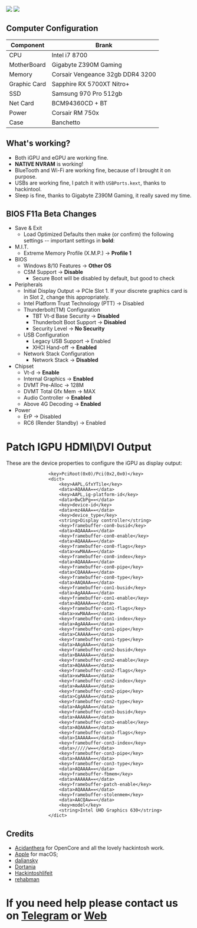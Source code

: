 [![](https://img.shields.io/badge/Reposity-Baio77-informational?style=flat&logo=apple&logoColor=white&color=9debeb)](https://github.com/Baio1977?tab=repositories)
[![](https://img.shields.io/badge/Telegram-HackintoshLifeIT-informational?style=flat&logo=telegram&logoColor=white&color=5fb659)](https://t.me/HackintoshLife_it)

## Computer Configuration
Component | Brank
-|-
CPU | Intel i7 8700
MotherBoard | Gigabyte Z390M Gaming
Memory | Corsair Vengeance 32gb DDR4 3200
Graphic Card | Sapphire RX 5700XT Nitro+
SSD | Samsung 970 Pro 512gb
Net Card | BCM94360CD + BT
Power | Corsair RM 750x
Case | Banchetto 

## What's working?
- Both iGPU and eGPU are working fine.
- **NATIVE NVRAM** is working!
- BlueTooth and Wi-Fi are working fine, because of I brought it on purpose.
- USBs are working fine, I patch it with `USBPorts.kext`, thanks to hackintool.
- Sleep is fine, thanks to Gigabyte Z390M Gaming, it really saved my time.

## BIOS F11a Beta Changes

- Save & Exit
    - Load Optimized Defaults then make (or confirm) the following settings -- important settings in **bold**:
- M.I.T.
    - Extreme Memory Profile (X.M.P.) → **Profile 1**
- BIOS
    - Windows 8/10 Features → **Other OS**
    - CSM Support → **Disable**
        - Secure Boot will be disabled by default, but good to check
- Peripherals
    - Initial Display Output → PCIe Slot 1. If your discrete graphics card is in Slot 2, change this appropriately.
    - Intel Platform Trust Technology (PTT) → Disabled
    - Thunderbolt(TM) Configuration
        - TBT Vt-d Base Security → **Disabled**
        - Thunderbolt Boot Support → **Disabled**
        - Security Level → **No Security**
    - USB Configuration
        - Legacy USB Support → Enabled
        - XHCI Hand-off → **Enabled**
    - Network Stack Configuration
        - Network Stack → **Disabled**
- Chipset
    - Vt-d → **Enable**
    - Internal Graphics → **Enabled**
    - DVMT Pre-Alloc → 128M
    - DVMT Total Gfx Mem → MAX
    - Audio Controller → **Enabled**
    - Above 4G Decoding → **Enabled**
- Power
    - ErP → Disabled
    - RC6 (Render Standby) → Enabled
    
# Patch IGPU HDMI\DVI Output

These are the device properties to configure the iGPU as display output:
```
                <key>PciRoot(0x0)/Pci(0x2,0x0)</key>
                <dict>
                    <key>AAPL,GfxYTile</key>
                    <data>AQAAAA==</data>
                    <key>AAPL,ig-platform-id</key>
                    <data>BwCbPg==</data>
                    <key>device-id</key>
                    <data>mz4AAA==</data>
                    <key>device_type</key>
                    <string>Display controller</string>
                    <key>framebuffer-con0-busid</key>
                    <data>AQAAAA==</data>
                    <key>framebuffer-con0-enable</key>
                    <data>AQAAAA==</data>
                    <key>framebuffer-con0-flags</key>
                    <data>xwMAAA==</data>
                    <key>framebuffer-con0-index</key>
                    <data>AQAAAA==</data>
                    <key>framebuffer-con0-pipe</key>
                    <data>CQAAAA==</data>
                    <key>framebuffer-con0-type</key>
                    <data>AAQAAA==</data>
                    <key>framebuffer-con1-busid</key>
                    <data>AgAAAA==</data>
                    <key>framebuffer-con1-enable</key>
                    <data>AQAAAA==</data>
                    <key>framebuffer-con1-flags</key>
                    <data>xwMAAA==</data>
                    <key>framebuffer-con1-index</key>
                    <data>AgAAAA==</data>
                    <key>framebuffer-con1-pipe</key>
                    <data>CAAAAA==</data>
                    <key>framebuffer-con1-type</key>
                    <data>AAgAAA==</data>
                    <key>framebuffer-con2-busid</key>
                    <data>BAAAAA==</data>
                    <key>framebuffer-con2-enable</key>
                    <data>AQAAAA==</data>
                    <key>framebuffer-con2-flags</key>
                    <data>xwMAAA==</data>
                    <key>framebuffer-con2-index</key>
                    <data>AwAAAA==</data>
                    <key>framebuffer-con2-pipe</key>
                    <data>CgAAAA==</data>
                    <key>framebuffer-con2-type</key>
                    <data>AAgAAA==</data>
                    <key>framebuffer-con3-busid</key>
                    <data>AAAAAA==</data>
                    <key>framebuffer-con3-enable</key>
                    <data>AQAAAA==</data>
                    <key>framebuffer-con3-flags</key>
                    <data>IAAAAA==</data>
                    <key>framebuffer-con3-index</key>
                    <data>/////w==</data>
                    <key>framebuffer-con3-pipe</key>
                    <data>AAAAAA==</data>
                    <key>framebuffer-con3-type</key>
                    <data>AQAAAA==</data>
                    <key>framebuffer-fbmem</key>
                    <data>AAAAAA==</data>
                    <key>framebuffer-patch-enable</key>
                    <data>AQAAAA==</data>
                    <key>framebuffer-stolenmem</key>
                    <data>AACQAw==</data>
                    <key>model</key>
                    <string>Intel UHD Graphics 630</string>
                </dict>
```

## Credits

- [Acidanthera](https://github.com/acidanthera) for OpenCore and all the lovely hackintosh work.
- [Apple](https://apple.com) for macOS;
- [daliansky](https://github.com/daliansky)
- [Dortania](https://github.com/dortania)
- [Hackintoshlifeit](https://github.com/Hackintoshlifeit)
- [rehabman](https://github.com/RehabMan)

# If you need help please contact us on [Telegram](https://t.me/HackintoshLife_it) or [Web](https://www.hackintoshlife.it/)
